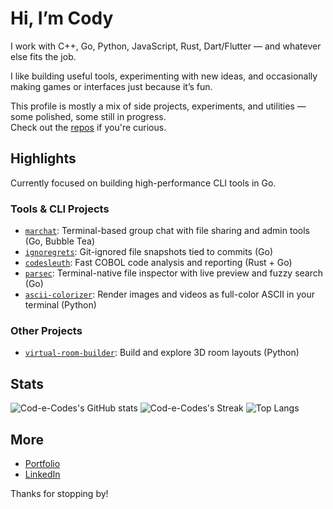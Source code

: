 # Hi, I’m Cody

I work with C++, Go, Python, JavaScript, Rust, Dart/Flutter — and whatever else fits the job.

I like building useful tools, experimenting with new ideas, and occasionally making games or interfaces just because it’s fun.

This profile is mostly a mix of side projects, experiments, and utilities — some polished, some still in progress.  
Check out the [repos](https://github.com/Cod-e-Codes?tab=repositories) if you're curious.

## Highlights

Currently focused on building high-performance CLI tools in Go.

### Tools & CLI Projects
- [`marchat`](https://github.com/Cod-e-Codes/marchat): Terminal-based group chat with file sharing and admin tools (Go, Bubble Tea)
- [`ignoregrets`](https://github.com/Cod-e-Codes/ignoregrets): Git-ignored file snapshots tied to commits (Go)
- [`codesleuth`](https://github.com/Cod-e-Codes/codesleuth): Fast COBOL code analysis and reporting (Rust + Go)
- [`parsec`](https://github.com/Cod-e-Codes/parsec): Terminal-native file inspector with live preview and fuzzy search (Go)
- [`ascii-colorizer`](https://github.com/Cod-e-Codes/ascii-colorizer): Render images and videos as full-color ASCII in your terminal (Python)

### Other Projects
- [`virtual-room-builder`](https://github.com/Cod-e-Codes/virtual-room-builder): Build and explore 3D room layouts (Python)

## Stats

![Cod-e-Codes's GitHub stats](https://github-readme-stats.vercel.app/api?username=Cod-e-Codes&show_icons=true&theme=vue-dark&hide_border=true)
![Cod-e-Codes's Streak](https://github-readme-streak-stats.herokuapp.com/?user=Cod-e-Codes&theme=vue-dark&hide_border=true)
![Top Langs](https://github-readme-stats.vercel.app/api/top-langs/?username=Cod-e-Codes&layout=compact&theme=vue-dark&hide_border=true)

## More

- [Portfolio](https://www.cod-e-codes.com)  
- [LinkedIn](https://www.linkedin.com/in/cod-e-codes)

Thanks for stopping by!
